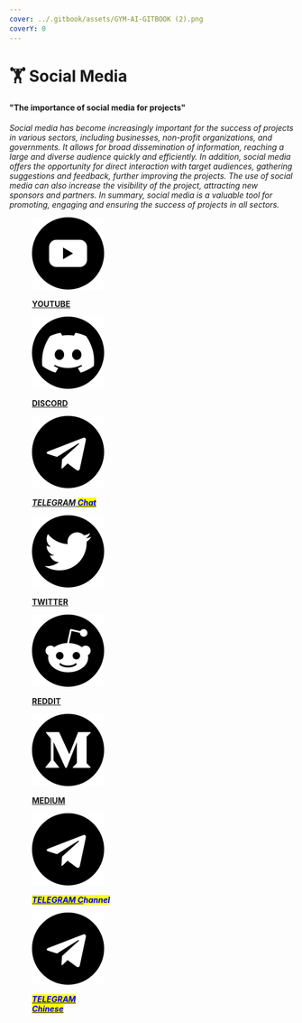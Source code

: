 ```yaml
---
cover: ../.gitbook/assets/GYM-AI-GITBOOK (2).png
coverY: 0
---
```


# 🏋 Social Media

#### "The importance of social media for projects"

_Social media has become increasingly important for the success of projects in various sectors, including businesses, non-profit organizations, and governments. It allows for broad dissemination of information, reaching a large and diverse audience quickly and efficiently. In addition, social media offers the opportunity for direct interaction with target audiences, gathering suggestions and feedback, further improving the projects. The use of social media can also increase the visibility of the project, attracting new sponsors and partners. In summary, social media is a valuable tool for promoting, engaging and ensuring the success of projects in all sectors._

<div>

<figure><img src="../.gitbook/assets/youtube.png" alt=""><figcaption><p><strong></strong><a href="https://www.youtube.com/@gymai/featured"><strong>YOUTUBE</strong></a><strong></strong></p></figcaption></figure>

 

<figure><img src="../.gitbook/assets/discordia.png" alt=""><figcaption><p><strong></strong><a href="https://discord.gg/94gThCeUUk"><strong>DISCORD</strong></a><strong></strong></p></figcaption></figure>

 

<figure><img src="../.gitbook/assets/telegram (3).png" alt=""><figcaption><p><em><strong></strong></em><a href="https://t.me/GYM_AI"><em><strong>TELEGRAM</strong><strong> </strong><mark style="color:blue;"><strong>Chat</strong></mark></em></a><em><mark style="color:blue;"><strong></strong></mark></em></p></figcaption></figure>

 

<figure><img src="../.gitbook/assets/twitter (3).png" alt=""><figcaption><p><strong></strong><a href="https://twitter.com/GymAI_"><strong>TWITTER</strong></a><strong></strong></p></figcaption></figure>

 

<figure><img src="../.gitbook/assets/reddit.png" alt=""><figcaption><p><strong></strong><a href="https://www.reddit.com/user/Gym-AI"><strong>REDDIT</strong></a><strong></strong></p></figcaption></figure>

 

<figure><img src="../.gitbook/assets/medium.png" alt=""><figcaption><p><strong></strong><a href="https://medium.com/@Gym-AI"><strong>MEDIUM</strong></a><strong></strong></p></figcaption></figure>

 

<figure><img src="../.gitbook/assets/telegram (3).png" alt=""><figcaption><p><em><mark style="color:blue;"><strong></strong></mark></em><a href="https://t.me/GYM_AI_Ann"><em><mark style="color:blue;"><strong>TELEGRAM  C</strong></mark></em></a><em><mark style="color:blue;"><strong>hannel</strong></mark></em></p></figcaption></figure>

 

<figure><img src="../.gitbook/assets/telegram (3).png" alt=""><figcaption><p><em><mark style="color:blue;"><strong></strong></mark></em><a href="https://t.me/GYM_AI_CN"><em><mark style="color:blue;"><strong>TELEGRAM</strong></mark></em><br><em><mark style="color:blue;"><strong>Chinese</strong></mark></em></a><em><mark style="color:blue;"><strong></strong></mark></em></p></figcaption></figure>

</div>
